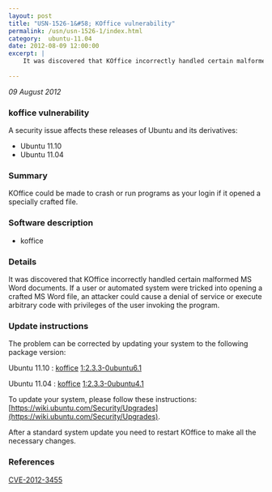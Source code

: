 ```yaml
---
layout: post
title: "USN-1526-1&#58; KOffice vulnerability"
permalink: /usn/usn-1526-1/index.html
category:  ubuntu-11.04
date: 2012-08-09 12:00:00
excerpt: |
    It was discovered that KOffice incorrectly handled certain malformed MS Word documents. If a user or automated system were tricked into opening a crafted MS Word file, an attacker could cause a denial of service or execute arbitrary code with privileges of the user invoking the program. 
    
--- 
```

 
 

*09 August 2012*

### koffice vulnerability

A security issue affects these releases of Ubuntu and its derivatives:

* Ubuntu 11.10
* Ubuntu 11.04

### Summary

KOffice could be made to crash or run programs as your login if it opened a specially crafted file.

### Software description

* koffice 

### Details

It was discovered that KOffice incorrectly handled certain malformed MS Word documents. If a user or automated system were tricked into opening a crafted MS Word file, an attacker could cause a denial of service or execute arbitrary code with privileges of the user invoking the program. 

### Update instructions

The problem can be corrected by updating your system to the following package version:

Ubuntu 11.10
 : [koffice](https://launchpad.net/ubuntu/+source/koffice) <span> [1:2.3.3-0ubuntu6.1](https://launchpad.net/ubuntu/+source/koffice/1:2.3.3-0ubuntu6.1) </span> 

Ubuntu 11.04
 : [koffice](https://launchpad.net/ubuntu/+source/koffice) <span> [1:2.3.3-0ubuntu4.1](https://launchpad.net/ubuntu/+source/koffice/1:2.3.3-0ubuntu4.1) </span> 

To update your system, please follow these instructions: [https://wiki.ubuntu.com/Security/Upgrades](https://wiki.ubuntu.com/Security/Upgrades).

After a standard system update you need to restart KOffice to make all the necessary changes. 

### References

 
 [CVE-2012-3455](http://people.ubuntu.com/~ubuntu-security/cve/CVE-2012-3455)
 

